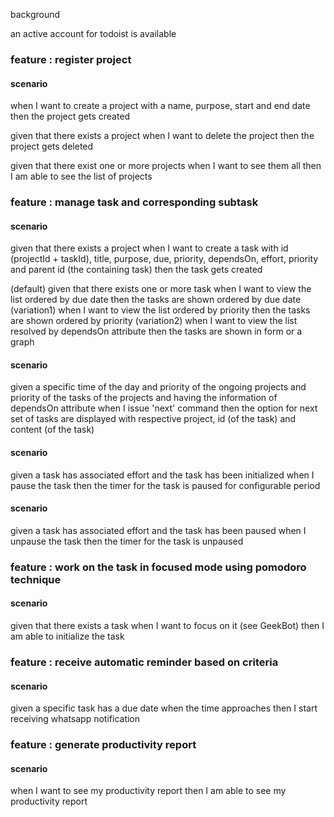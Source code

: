 background

an active account for todoist is available

### feature : register project
#### scenario

when I want to create a project with a name, purpose, start and end date
then the project gets created

given that there exists a project
when I want to delete the project
then the project gets deleted
 
given that there exist one or more projects
when I want to see them all
then I am able to see the list of projects 

### feature : manage task and corresponding subtask
#### scenario

given that there exists a project
when I want to create a task with id (projectId + taskId), title, purpose, due, priority, dependsOn, effort, priority and parent id (the containing task)
then the task gets created

(default)
given that there exists one or more task 
when I want to view the list ordered by due date
then the tasks are shown ordered by due date
(variation1)
when I want to view the list ordered by priority 
then the tasks are shown ordered by priority
(variation2)
when I want to view the list resolved by dependsOn attribute
then the tasks are shown in form or a graph

#### scenario

given a specific time of the day
and priority of the ongoing projects
and priority of the tasks of the projects
and having the information of dependsOn attribute
when I issue 'next' command
then the option for next set of tasks are displayed with respective project, id (of the task) and content (of the task)

#### scenario

given a task has associated effort
and the task has been initialized
when I pause the task
then the timer for the task is paused for configurable period

#### scenario

given a task has associated effort
and the task has been paused
when I unpause the task
then the timer for the task is unpaused

### feature : work on the task in focused mode using pomodoro technique

#### scenario

given that there exists a task
when I want to focus on it (see GeekBot)
then I am able to initialize the task

### feature : receive automatic reminder based on criteria
#### scenario

given a specific task has a due date
when the time approaches 
then I start receiving whatsapp notification 

### feature : generate productivity report
#### scenario

when I want to see my productivity report
then I am able to see my productivity report

